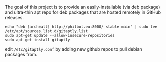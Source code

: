 The goal of this project is to provide an easily-installable (via deb package) and ultra-thin apt repo for deb packages that are hosted remotely in GitHub releases.

```
echo "deb [arch=all] http://philbot.eu:8000/ stable main" | sudo tee /etc/apt/sources.list.d/gitaptly.list
sudo apt-get update --allow-insecure-repositories
sudo apt-get install gitaptly
```

edit `/etc/gitaptly.conf` by adding new github repos to pull debian packages from. 
